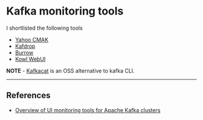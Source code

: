 # Kafka monitoring tools

I shortlisted the following tools

- [Yahoo CMAK](https://github.com/yahoo/CMAK)
- [Kafdrop](https://github.com/obsidiandynamics/kafdrop)
- [Burrow](https://github.com/linkedin/Burrow)
- [Kowl WebUI](https://github.com/cloudhut/kowl)

**NOTE** - [Kafkacat](https://github.com/edenhill/kafkacat) is an OSS alternative to kafka CLI.

---

## References

- [Overview of UI monitoring tools for Apache Kafka clusters](https://towardsdatascience.com/overview-of-ui-monitoring-tools-for-apache-kafka-clusters-9ca516c165bd)
